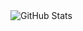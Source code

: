 <img align="center" alt="GitHub Stats" src="https://github-readme-stats.codestackr.vercel.app/api?username=svoop&show_icons=true&hide_border=true" />
